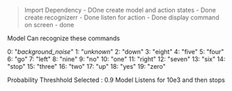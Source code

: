 >Import Dependency - DOne
>create model and action states - Done
>create recognizerr - Done
>listen for action - Done
>display command on screen - done


Model Can recognize these commands

0: "_background_noise_"
1: "_unknown_"
2: "down"
3: "eight"
4: "five"
5: "four"
6: "go"
7: "left"
8: "nine"
9: "no"
10: "one"
11: "right"
12: "seven"
13: "six"
14: "stop"
15: "three"
16: "two"
17: "up"
18: "yes"
19: "zero"


Probability Threshhold Selected : 0.9
Model Listens for 10e3 and then stops
